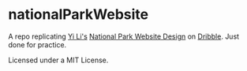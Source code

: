 # nationalParkWebsite
A repo replicating [Yi Li's](https://dribbble.com/coreyliyi) [National Park Website Design](https://dribbble.com/shots/22887250-National-Park-Website) on [Dribble](https://dribbble.com/). 
Just done for practice.

Licensed under a MIT License.
